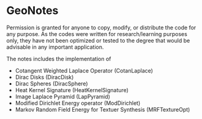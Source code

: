 # GeoNotes
Permission is granted for anyone to copy, modify, or distribute the code for any purpose. As the codes were written for research/learning purposes only, they have not been optimized or tested to the degree that would be advisable in any important application. 

The notes includes the implementation of 
- Cotangent Weighted Laplace Operator (CotanLaplace)
- Dirac Disks (DiracDisk)
- Dirac Spheres (DiracSphere)
- Heat Kernel Signature (HeatKernelSignature)
- Image Laplace Pyramid (LapPyramid)
- Modified Dirichlet Energy operator (ModDirichlet)
- Markov Random Field Energy for Textuer Synthesis (MRFTextureOpt)
